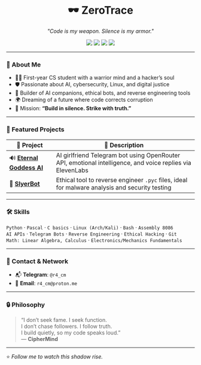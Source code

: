 <h1 align="center">🕶️ ZeroTrace</h1>
<p align="center"><em>"Code is my weapon. Silence is my armor."</em></p>

<p align="center">
  <img src="https://img.shields.io/badge/AI%20Engineer-000000?style=for-the-badge&logo=OpenAI&logoColor=white">
  <img src="https://img.shields.io/badge/Ethical%20Hacker-FF0000?style=for-the-badge&logo=kalilinux&logoColor=white">
  <img src="https://img.shields.io/badge/Linux%20Warrior-000000?style=for-the-badge&logo=linux&logoColor=white">
  <img src="https://img.shields.io/badge/Cybersecurity-112233?style=for-the-badge&logo=hackthebox&logoColor=green">
</p>

---

### 🧠 About Me

- 🧑‍💻 First-year CS student with a warrior mind and a hacker’s soul  
- 🛡️ Passionate about AI, cybersecurity, Linux, and digital justice  
- 🧠 Builder of AI companions, ethical bots, and reverse engineering tools  
- 🌍 Dreaming of a future where code corrects corruption  
- 🎯 Mission: **“Build in silence. Strike with truth.”**

---

### 🚀 Featured Projects

| 🚧 Project | 🧾 Description |
|-----------|----------------|
| 🔊 [**Eternal Goddess AI**](https://github.com/YuriKhan17/eternal-goddess-ai) | AI girlfriend Telegram bot using OpenRouter API, emotional intelligence, and voice replies via ElevenLabs |
| 🐍 [**SlyerBot**](https://github.com/YuriKhan17/SlayerBot) | Ethical tool to reverse engineer `.pyc` files, ideal for malware analysis and security testing |

---

### 🛠️ Skills

`Python` · `Pascal` · `C basics` · `Linux (Arch/Kali)` · `Bash` · `Assembly 8086`  
`AI APIs` · `Telegram Bots` · `Reverse Engineering` · `Ethical Hacking` · `Git`  
`Math: Linear Algebra, Calculus` · `Electronics/Mechanics Fundamentals`

---

### 🔌 Contact & Network

- 📬 **Telegram**: `@r4_cm`  
- 📧 **Email**: `r4_cm@proton.me`

---

### 🔒 Philosophy

> “I don’t seek fame. I seek function.  
> I don’t chase followers. I follow truth.  
> I build quietly, so my code speaks loud.”  
> — **CipherMind**

---

⭐ *Follow me to watch this shadow rise.*

